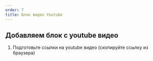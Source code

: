 ```yaml
---
order: 7
title: Блок видео Youtube
---
```


## **Добавляем блок с youtube видео**

1. Подготовьте ссылки на youtube видео (скопируйте ссылку из браузера)

   
